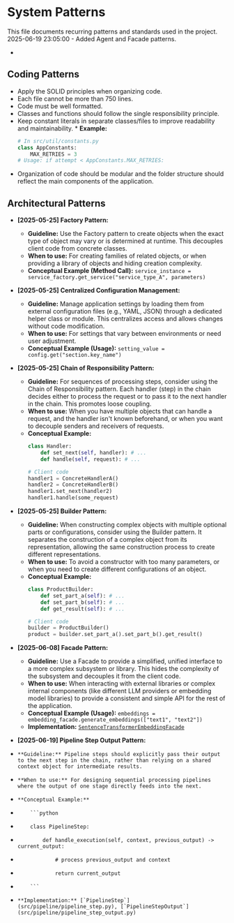 # System Patterns

This file documents recurring patterns and standards used in the project.
2025-06-19 23:05:00 - Added Agent and Facade patterns.

*

## Coding Patterns

*   Apply the SOLID principles when organizing code.
*   Each file cannot be more than 750 lines.
*   Code must be well formatted.
*   Classes and functions should follow the single responsibility principle.
*    Keep constant literals in separate classes/files to improve readability and maintainability.
    *   **Example:**
        ```python
        # In src/util/constants.py
        class AppConstants:
            MAX_RETRIES = 3
        # Usage: if attempt < AppConstants.MAX_RETRIES:
        ```
*   Organization of code should be modular and the folder structure should reflect the main components of the application.

## Architectural Patterns

*   **[2025-05-25] Factory Pattern:**
    *   **Guideline:** Use the Factory pattern to create objects when the exact type of object may vary or is determined at runtime. This decouples client code from concrete classes.
    *   **When to use:** For creating families of related objects, or when providing a library of objects and hiding creation complexity.
    *   **Conceptual Example (Method Call):** `service_instance = service_factory.get_service("service_type_A", parameters)`

*   **[2025-05-25] Centralized Configuration Management:**
    *   **Guideline:** Manage application settings by loading them from external configuration files (e.g., YAML, JSON) through a dedicated helper class or module. This centralizes access and allows changes without code modification.
    *   **When to use:** For settings that vary between environments or need user adjustment.
    *   **Conceptual Example (Usage):** `setting_value = config.get("section.key_name")`

*   **[2025-05-25] Chain of Responsibility Pattern:**
    *   **Guideline:** For sequences of processing steps, consider using the Chain of Responsibility pattern. Each handler (step) in the chain decides either to process the request or to pass it to the next handler in the chain. This promotes loose coupling.
    *   **When to use:** When you have multiple objects that can handle a request, and the handler isn't known beforehand, or when you want to decouple senders and receivers of requests.
    *   **Conceptual Example:**
        ```python
        class Handler:
            def set_next(self, handler): # ...
            def handle(self, request): # ...

        # Client code
        handler1 = ConcreteHandlerA()
        handler2 = ConcreteHandlerB()
        handler1.set_next(handler2)
        handler1.handle(some_request)
        ```

*   **[2025-05-25] Builder Pattern:**
    *   **Guideline:** When constructing complex objects with multiple optional parts or configurations, consider using the Builder pattern. It separates the construction of a complex object from its representation, allowing the same construction process to create different representations.
    *   **When to use:** To avoid a constructor with too many parameters, or when you need to create different configurations of an object.
    *   **Conceptual Example:**
        ```python
        class ProductBuilder:
            def set_part_a(self): # ...
            def set_part_b(self): # ...
            def get_result(self): # ...

        # Client code
        builder = ProductBuilder()
        product = builder.set_part_a().set_part_b().get_result()
        ```

*   **[2025-06-08] Facade Pattern:**
    *   **Guideline:** Use a Facade to provide a simplified, unified interface to a more complex subsystem or library. This hides the complexity of the subsystem and decouples it from the client code.
    *   **When to use:** When interacting with external libraries or complex internal components (like different LLM providers or embedding model libraries) to provide a consistent and simple API for the rest of the application.
    *   **Conceptual Example (Usage):** `embeddings = embedding_facade.generate_embeddings(["text1", "text2"])`
    *   **Implementation:** [`SentenceTransformerEmbeddingFacade`](src/components/models/embedding_model_facade.py)

*   **[2025-06-19] Pipeline Step Output Pattern:**
*     **Guideline:** Pipeline steps should explicitly pass their output to the next step in the chain, rather than relying on a shared context object for intermediate results.
*     **When to use:** For designing sequential processing pipelines where the output of one stage directly feeds into the next.
*     **Conceptual Example:**
*         ```python
*         class PipelineStep:
*             def handle_execution(self, context, previous_output) -> current_output:
*                 # process previous_output and context
*                 return current_output
*         ```
*     **Implementation:** [`PipelineStep`](src/pipeline/pipeline_step.py), [`PipelineStepOutput`](src/pipeline/pipeline_step_output.py)